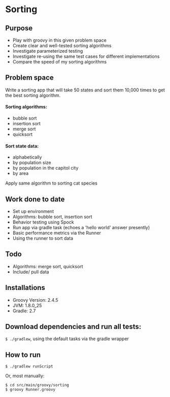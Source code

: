 # Sorting

## Purpose

- Play with groovy in this given problem space
- Create clear and well-tested sorting algorithms 
- Investigate parameterized testing
- Investigate re-using the same test cases for different implementations 
- Compare the speed of my sorting algorithms

## Problem space

Write a sorting app that will take 50 states and sort them 10,000 times to get the best sorting algorithm.  

#### Sorting algorithms:

- bubble sort
- insertion sort
- merge sort
- quicksort

#### Sort state data:  

- alphabetically 
- by population size
- by population in the capitol city
- by area

Apply same algorithm to sorting cat species 


## Work done to date
- Set up environment 
- Algorithms: bubble sort, insertion sort
- Behavior testing using Spock
- Run app via gradle task (echoes a 'hello world' answer presently)
- Basic performance metrics via the Runner
- Using the runner to sort data

## Todo
- Algorithms: merge sort, quicksort
- Include/ pull data

## Installations
- Groovy Version: 2.4.5 
- JVM: 1.8.0_25
- Gradle: 2.7

## Download dependencies and run all tests: 
```$ ./gradlew```, using the default tasks via the gradle wrapper

## How to run

```$ ./gradlew runScript```

Or, most manually: 

```
$ cd src/main/groovy/sorting
$ groovy Runner.groovy
```

